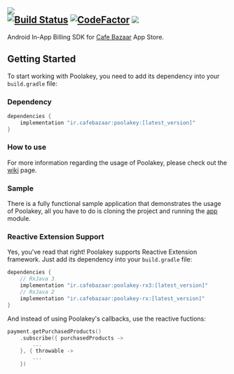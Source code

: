 <img src="https://github.com/PHELAT/Poolakey/raw/master/asset/Poolakey.jpg"/><br/>
[![Build Status](https://travis-ci.com/cafebazaar/Poolakey.svg?branch=master)](https://travis-ci.com/cafebazaar/Poolakey)
[![CodeFactor](https://www.codefactor.io/repository/github/cafebazaar/poolakey/badge)](https://www.codefactor.io/repository/github/cafebazaar/poolakey) [![](https://api.bintray.com/packages/cafebazaar/Poolakey/Poolakey/images/download.svg)](https://bintray.com/beta/#/cafebazaar/Poolakey?tab=packages)
-
Android In-App Billing SDK for [Cafe Bazaar](https://cafebazaar.ir/?l=en) App Store.
## Getting Started
To start working with Poolakey, you need to add its dependency into your `build.gradle` file:
### Dependency
```groovy
dependencies {
    implementation "ir.cafebazaar:poolakey:[latest_version]"
}
```
### How to use
For more information regarding the usage of Poolakey, please check out the [wiki](https://github.com/cafebazaar/Poolakey/wiki) page.
### Sample
There is a fully functional sample application that demonstrates the usage of Poolakey, all you have to do is cloning the project and running the [app](https://github.com/cafebazaar/Poolakey/tree/master/app) module.
### Reactive Extension Support
Yes, you've read that right! Poolakey supports Reactive Extension framework. Just add its dependency into your `build.gradle` file:
```groovy
dependencies {
    // RxJava 3
    implementation "ir.cafebazaar:poolakey-rx3:[latest_version]"
    // RxJava 2
    implementation "ir.cafebazaar:poolakey-rx:[latest_version]"
}
```
And instead of using Poolakey's callbacks, use the reactive fuctions:
```kotlin
payment.getPurchasedProducts()
    .subscribe({ purchasedProducts ->
        ...
    }, { throwable ->
        ...
    })
```
